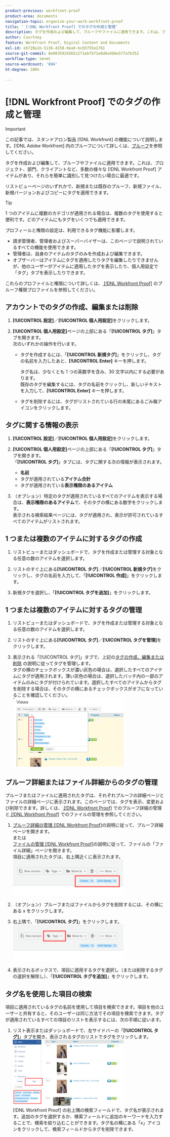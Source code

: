 ```yaml
---
product-previous: workfront-proof
product-area: documents
navigation-topic: organize-your-work-workfront-proof
title: ' [!DNL Workfront Proof] でのタグの作成と管理'
description: タグを作成および編集して、プルーフやファイルに適用できます。これは、プロジェクト、部門、クライアントなど、多数の様々な [!DNL Workfront Proof] アイテムがあり、それらを簡単に識別して見つけたい場合に最適です。
author: Courtney
feature: Workfront Proof, Digital Content and Documents
exl-id: eb720a1b-5136-4158-9ea0-bcb5755e1761
source-git-commit: 8e903592456512f1ebf5f1e8d6e496e577a7b352
workflow-type: tm+mt
source-wordcount: '894'
ht-degree: 100%

---
```


# [!DNL Workfront Proof] でのタグの作成と管理

>[!IMPORTANT]
>
>この記事では、スタンドアロン製品 [!DNL Workfront] の機能について説明します。[!DNL Adobe Workfront] 内のプルーフについて詳しくは、[プルーフ](../../../review-and-approve-work/proofing/proofing.md)を参照してください。

タグを作成および編集して、プルーフやファイルに適用できます。これは、プロジェクト、部門、クライアントなど、多数の様々な [!DNL Workfront Proof] アイテムがあり、それらを簡単に識別して見つけたい場合に最適です。

リストビューページのいずれかで、新規または既存のプルーフ、新規ファイル、新規バージョンおよびコピーにタグを適用できます。

>[!TIP]
>
>1 つのアイテムに複数のカテゴリが適用される場合は、複数のタグを使用すると便利です。どのアイテムにもタグをいくつでも適用できます。

プロフィールと権限の設定は、利用できるタグ機能に影響します。

* 請求管理者、管理者およびスーパーバイザーは、このページで説明されているすべての機能を使用できます。
* 管理者は、自身のアイテムのタグのみを作成および編集できます。
* オブザーバーはアイテムにタグを適用したりタグを編集したりできませんが、他のユーザーがアイテムに適用したタグを表示したり、個人用設定で「タグ」タブを表示したりできます。

これらのプロファイルと権限について詳しくは、[ [!DNL Workfront Proof]](../../../workfront-proof/wp-acct-admin/account-settings/proof-perm-profiles-in-wp.md) のプルーフ権限プロファイルを参照してください。

## アカウントでのタグの作成、編集または削除

1. **[!UICONTROL 設定]**／**[!UICONTROL 個人用設定]**&#x200B;をクリックします。

1. **[!UICONTROL 個人用設定]**&#x200B;ページの上部にある「**[!UICONTROL タグ]**」タブを開きます。\
   次のいずれかの操作を行います。

   * タグを作成するには、「**[!UICONTROL 新規タグ]**」をクリックし、タグの名前を入力したあと、**[!UICONTROL Enter]** キーを押します。

     タグ名は、少なくとも 1 つの英数字を含み、30 文字以内にする必要があります。\
      既存のタグを編集するには、タグの名前をクリックし、新しいテキストを入力して、**[!UICONTROL Enter]** キーを押します。

   * タグを削除するには、タグがリストされている行の末尾にあるごみ箱アイコンをクリックします。

## タグに関する情報の表示

1. **[!UICONTROL 設定]**／**[!UICONTROL 個人用設定]**&#x200B;をクリックします。

1. **[!UICONTROL 個人用設定]**&#x200B;ページの上部にある「**[!UICONTROL タグ]**」タブを開きます。\
   「**[!UICONTROL タグ]**」タブには、タグに関する次の情報が表示されます。

   * **名前**
   * タグが適用されている&#x200B;**アイテム合計**
   * タグが適用されている&#x200B;**表示権限のあるアイテム**

1. （オプション）特定のタグが適用されているすべてのアイテムを表示する場合は、**表示権限のあるアイテム**&#x200B;で、そのタグの横にある数字をクリックします。\
   表示される検索結果ページには、タグが適用され、表示が許可されているすべてのアイテムがリストされます。

## 1 つまたは複数のアイテムに対するタグの作成

1. リストビューまたはダッシュボードで、タグを作成または管理する対象となる任意の数のアイテムを選択します。
1. リストのすぐ上にある&#x200B;**[!UICONTROL タグ]**／**[!UICONTROL 新規タグ]**&#x200B;をクリックし、タグの名前を入力して、「**[!UICONTROL 作成]**」をクリックします。

1. 新規タグを選択し、「**[!UICONTROL タグを追加]**」をクリックします。

## 1 つまたは複数のアイテムに対するタグの管理

1. リストビューまたはダッシュボードで、タグを作成または管理する対象となる任意の数のアイテムを選択します。
1. リストのすぐ上にある&#x200B;**[!UICONTROL タグ]**／**[!UICONTROL タグを管理]**&#x200B;をクリックします。

1. 表示される「[!UICONTROL タグ]」タブで、上記の[タグの作成、編集または削除](https://support.workfront.com/knowledge/articles/115004379508/en-us?brand_id=662728&amp;return_to=%2Fhc%2Fen-us%2Farticles%2F115004379508#CreatingEditingDeletingTag) の説明に従ってタグを管理します。\
   タグの横のチェックボックスが濃い灰色の場合は、選択したすべてのアイテムにタグが適用されます。薄い灰色の場合は、選択したバッチ内の一部のアイテムのみにタグが付けられています。選択したすべてのアイテムからタグを削除する場合は、そのタグの横にあるチェックボックスがオフになっていることを確認してください。\
   ![Tags_menu_-_Dark_and_light_checks.png](assets/tags-menu---dark-and-light-checks-350x217.png)

## プルーフ詳細またはファイル詳細からのタグの管理

プルーフまたはファイルに適用されたタグは、それぞれプルーフの詳細ページとファイルの詳細ページに表示されます。このページでは、タグを表示、変更および削除できます。詳しくは、[ [!DNL Workfront Proof]](../../../workfront-proof/wp-work-proofsfiles/manage-your-work/manage-proof-details.md) でのプルーフ詳細の管理と[ [!DNL Workfront Proof]](../../../workfront-proof/wp-work-proofsfiles/manage-your-work/manage-files.md) でのファイルの管理を参照してください。

1. [プルーフ詳細の管理 [!DNL Workfront Proof]](../../../workfront-proof/wp-work-proofsfiles/manage-your-work/manage-proof-details.md)の説明に従って、プルーフ詳細ページを開きます。\
   または\
   [ファイルの管理 [!DNL Workfront Proof]](../../../workfront-proof/wp-work-proofsfiles/manage-your-work/manage-files.md)の説明に従って、ファイルの「ファイル詳細」ページを開きます。\
   項目に適用されたタグは、右上隅近くに表示されます。\
   ![Tags_on_Details_page.png](assets/tags-on-details-page-350x114.png)

1. （オプション）プルーフまたはファイルからタグを削除するには、その横にある x をクリックします。
1. 右上隅で、「**[!UICONTROL タグ]**」をクリックします。\
   ![Tags_button_on_Details_page.png](assets/tags-button-on-details-page-350x116.png)

1. 表示されるボックスで、項目に適用するタグを選択し（または削除するタグの選択を解除し）、「**[!UICONTROL タグを追加]**」をクリックします。

## タグ名を使用した項目の検索

項目に適用されているタグの名前を使用して項目を検索できます。項目を他のユーザーと共有すると、そのユーザーは同じ方法でその項目を検索できます。タグが適用されているすべての項目のリストを表示するには、次の手順に従います。

1. リスト表示またはダッシュボードで、左サイドバーの「**[!UICONTROL タグ]**」タブを開き、表示されるタグのリストでタグをクリックします。\
   ![Searching_by_tag.png](assets/searching-by-tag-350x209.png)\
   [!DNL Workfront Proof] の右上隅の検索フィールドで、タグ名が表示されます。追加のタグを選択するか、検索フィールドに追加のキーワードを入力することで、検索を絞り込むことができます。タグ名の横にある「x」アイコンをクリックして、検索フィールドからタグを削除できます。
